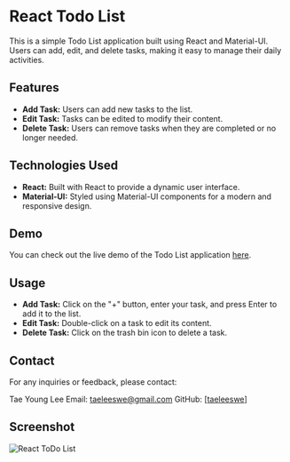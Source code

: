 # React Todo List

This is a simple Todo List application built using React and Material-UI. Users can add, edit, and delete tasks, making it easy to manage their daily activities.

## Features

- **Add Task:** Users can add new tasks to the list.
- **Edit Task:** Tasks can be edited to modify their content.
- **Delete Task:** Users can remove tasks when they are completed or no longer needed.

## Technologies Used

- **React:** Built with React to provide a dynamic user interface.
- **Material-UI:** Styled using Material-UI components for a modern and responsive design.

## Demo

You can check out the live demo of the Todo List application [here](https://taeleeswe.github.io/React-TodoList).

## Usage

- **Add Task:** Click on the "+" button, enter your task, and press Enter to add it to the list.
- **Edit Task:** Double-click on a task to edit its content.
- **Delete Task:** Click on the trash bin icon to delete a task.

## Contact

For any inquiries or feedback, please contact:

Tae Young Lee
Email: taeleeswe@gmail.com
GitHub: [[taeleeswe](https://github.com/taeleeswe)]

## Screenshot


![React ToDo List](https://github.com/taeleeswe/React-TodoList/assets/123449246/13a8e5fa-be37-4b53-b48c-fa369b81a1cb)

